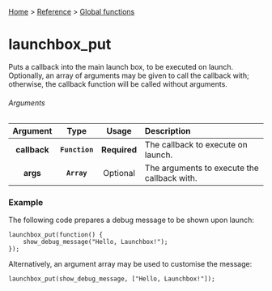 [Home](/README.md) > [Reference](/Docs/Reference/Reference.md) > [Global functions](/Docs/Reference/Functions/TOC.md)

# launchbox_put

Puts a callback into the main launch box, to be executed on launch. Optionally, an array of arguments may be given to call the callback with; otherwise, the callback function will be called without arguments.

###### Arguments

| Argument | Type | Usage | Description |
|:---:|:---:|:---:|:---|
| **callback** | **`Function`** | **Required** | The callback to execute on launch. |
| **args** | **`Array`** | Optional | The arguments to execute the callback with. |

### Example

The following code prepares a debug message to be shown upon launch:

```gml
launchbox_put(function() {
    show_debug_message("Hello, Launchbox!");
});
```

Alternatively, an argument array may be used to customise the message:

```gml
launchbox_put(show_debug_message, ["Hello, Launchbox!"]);
```
